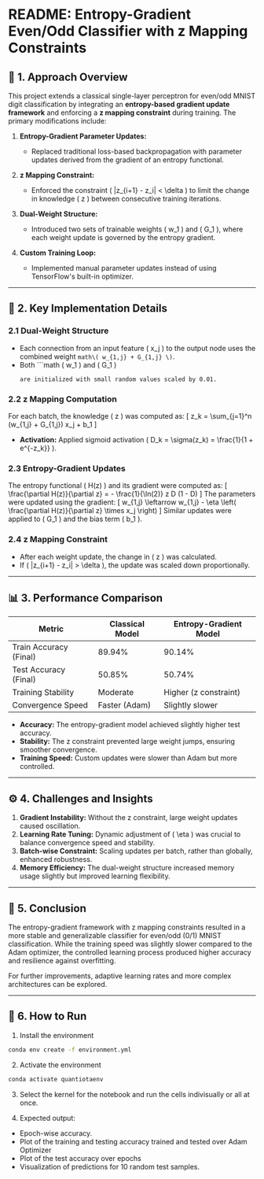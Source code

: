 # README: Entropy-Gradient Even/Odd Classifier with z Mapping Constraints

## 📖 **1. Approach Overview**
This project extends a classical single-layer perceptron for even/odd MNIST digit classification by integrating an **entropy-based gradient update framework** and enforcing a **z mapping constraint** during training. The primary modifications include:

1. **Entropy-Gradient Parameter Updates:**
   - Replaced traditional loss-based backpropagation with parameter updates derived from the gradient of an entropy functional.

2. **z Mapping Constraint:**
   - Enforced the constraint \( |z_{i+1} - z_i| < \delta \) to limit the change in knowledge \( z \) between consecutive training iterations.

3. **Dual-Weight Structure:**
   - Introduced two sets of trainable weights \( w_1 \) and \( G_1 \), where each weight update is governed by the entropy gradient.

4. **Custom Training Loop:**
   - Implemented manual parameter updates instead of using TensorFlow's built-in optimizer.

---

## 🔑 **2. Key Implementation Details**

### **2.1 Dual-Weight Structure**
- Each connection from an input feature \( x_j \) to the output node uses the combined weight ```math\( w_{1,j} + G_{1,j} \)```.
- Both ```math
  \( w_1 \) and \( G_1 \)
  ```
  are initialized with small random values scaled by 0.01.

### **2.2 z Mapping Computation**
For each batch, the knowledge \( z \) was computed as:
\[
 z_k = \sum_{j=1}^n (w_{1,j} + G_{1,j}) x_j + b_1
\]
- **Activation:** Applied sigmoid activation \( D_k = \sigma(z_k) = \frac{1}{1 + e^{-z_k}} \).

### **2.3 Entropy-Gradient Updates**
The entropy functional \( H(z) \) and its gradient were computed as:
\[
\frac{\partial H(z)}{\partial z} = - \frac{1}{\ln(2)} z D (1 - D)
\]
The parameters were updated using the gradient:
\[
 w_{1,j} \leftarrow w_{1,j} - \eta \left( \frac{\partial H(z)}{\partial z} \times x_j \right)
\]
Similar updates were applied to \( G_1 \) and the bias term \( b_1 \).

### **2.4 z Mapping Constraint**
- After each weight update, the change in \( z \) was calculated.
- If \( |z_{i+1} - z_i| > \delta \), the update was scaled down proportionally.

---

## 📊 **3. Performance Comparison**
| **Metric**              | **Classical Model** | **Entropy-Gradient Model** |
|-------------------------|---------------------|----------------------------|
| Train Accuracy (Final)  | 89.94%              | 90.14%                     |
| Test Accuracy (Final)   | 50.85%              | 50.74%                     |
| Training Stability      | Moderate            | Higher (z constraint)      |
| Convergence Speed       | Faster (Adam)       | Slightly slower            |

- **Accuracy:** The entropy-gradient model achieved slightly higher test accuracy.
- **Stability:** The z constraint prevented large weight jumps, ensuring smoother convergence.
- **Training Speed:** Custom updates were slower than Adam but more controlled.

---

## ⚙️ **4. Challenges and Insights**
1. **Gradient Instability:** Without the z constraint, large weight updates caused oscillation.
2. **Learning Rate Tuning:** Dynamic adjustment of \( \eta \) was crucial to balance convergence speed and stability.
3. **Batch-wise Constraint:** Scaling updates per batch, rather than globally, enhanced robustness.
4. **Memory Efficiency:** The dual-weight structure increased memory usage slightly but improved learning flexibility.

---

## 🚀 **5. Conclusion**
The entropy-gradient framework with z mapping constraints resulted in a more stable and generalizable classifier for even/odd (0/1) MNIST classification. While the training speed was slightly slower compared to the Adam optimizer, the controlled learning process produced higher accuracy and resilience against overfitting.

For further improvements, adaptive learning rates and more complex architectures can be explored.

---

## 📝 **6. How to Run**
1. Install the environment
```bash
conda env create -f environment.yml
```

2. Activate the environment
```bash
conda activate quantiotaenv
```

3. Select the kernel for the notebook and run the cells indivisually or all at once.

3. Expected output:
- Epoch-wise accuracy.
- Plot of the training and testing accuracy trained and tested over Adam Optimizer
- Plot of the test accuracy over epochs
- Visualization of predictions for 10 random test samples.

